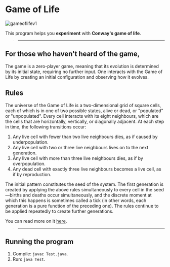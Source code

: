 # Game of Life

![gameoflifev1](https://user-images.githubusercontent.com/10222413/29452169-ff3475b2-8422-11e7-8b29-ff0a79326715.png)

This program helps you **experiment** with **Conway's game of life**.

> -------------

## For those who haven't heard of the game,

The game is a zero-player game, meaning that its evolution is determined by its initial state, requiring no further input. One interacts with the Game of Life by creating an initial configuration and observing how it evolves.

## Rules

The universe of the Game of Life is a two-dimensional grid of square cells, each of which is in one of two possible states, alive or dead, or "populated" or "unpopulated". Every cell interacts with its eight neighbours, which are the cells that are horizontally, vertically, or diagonally adjacent. At each step in time, the following transitions occur:

1. Any live cell with fewer than two live neighbours dies, as if caused by underpopulation.
2. Any live cell with two or three live neighbours lives on to the next generation.
3. Any live cell with more than three live neighbours dies, as if by overpopulation.
4. Any dead cell with exactly three live neighbours becomes a live cell, as if by reproduction.

The initial pattern constitutes the seed of the system. The first generation is created by applying the above rules simultaneously to every cell in the seed—births and deaths occur simultaneously, and the discrete moment at which this happens is sometimes called a tick (in other words, each generation is a pure function of the preceding one). The rules continue to be applied repeatedly to create further generations.

You can read more on it [here](https://en.wikipedia.org/wiki/Conway%27s_Game_of_Life).

> ---------------

## Running the program

1. Compile: `javac Test.java`.
2. Run: `java Test`.

